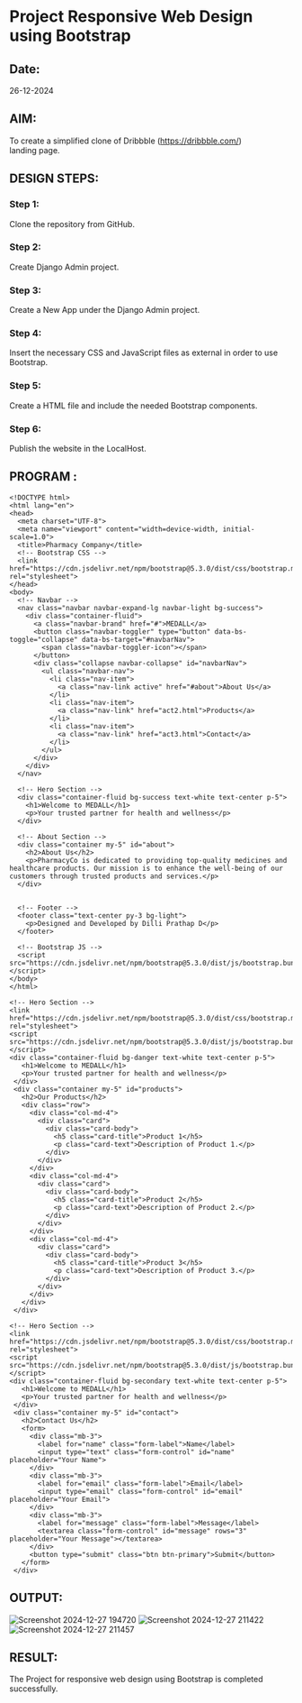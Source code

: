 # Project Responsive Web Design using Bootstrap
## Date:
26-12-2024
## AIM:
To create a simplified clone of Dribbble (https://dribbble.com/) landing page.


## DESIGN STEPS:

### Step 1:
Clone the repository from GitHub.

### Step 2:
Create Django Admin project.

### Step 3:
Create a New App under the Django Admin project.

### Step 4:
Insert the necessary CSS and JavaScript files as external in order to use Bootstrap.

### Step 5:
Create a HTML file and include the needed Bootstrap components.

### Step 6:
Publish the website in the LocalHost.

## PROGRAM :
```
<!DOCTYPE html>
<html lang="en">
<head>
  <meta charset="UTF-8">
  <meta name="viewport" content="width=device-width, initial-scale=1.0">
  <title>Pharmacy Company</title>
  <!-- Bootstrap CSS -->
  <link href="https://cdn.jsdelivr.net/npm/bootstrap@5.3.0/dist/css/bootstrap.min.css" rel="stylesheet">
</head>
<body>
  <!-- Navbar -->
  <nav class="navbar navbar-expand-lg navbar-light bg-success">
    <div class="container-fluid">
      <a class="navbar-brand" href="#">MEDALL</a>
      <button class="navbar-toggler" type="button" data-bs-toggle="collapse" data-bs-target="#navbarNav">
        <span class="navbar-toggler-icon"></span>
      </button>
      <div class="collapse navbar-collapse" id="navbarNav">
        <ul class="navbar-nav">
          <li class="nav-item">
            <a class="nav-link active" href="#about">About Us</a>
          </li>
          <li class="nav-item">
            <a class="nav-link" href="act2.html">Products</a>
          </li>
          <li class="nav-item">
            <a class="nav-link" href="act3.html">Contact</a>
          </li>
        </ul>
      </div>
    </div>
  </nav>

  <!-- Hero Section -->
  <div class="container-fluid bg-success text-white text-center p-5">
    <h1>Welcome to MEDALL</h1>
    <p>Your trusted partner for health and wellness</p>
  </div>

  <!-- About Section -->
  <div class="container my-5" id="about">
    <h2>About Us</h2>
    <p>PharmacyCo is dedicated to providing top-quality medicines and healthcare products. Our mission is to enhance the well-being of our customers through trusted products and services.</p>
  </div>

 
  <!-- Footer -->
  <footer class="text-center py-3 bg-light">
    <p>Designed and Developed by Dilli Prathap D</p>
  </footer>

  <!-- Bootstrap JS -->
  <script src="https://cdn.jsdelivr.net/npm/bootstrap@5.3.0/dist/js/bootstrap.bundle.min.js"></script>
</body>
</html>

<!-- Hero Section -->
<link href="https://cdn.jsdelivr.net/npm/bootstrap@5.3.0/dist/css/bootstrap.min.css" rel="stylesheet">
<script src="https://cdn.jsdelivr.net/npm/bootstrap@5.3.0/dist/js/bootstrap.bundle.min.js"></script>
<div class="container-fluid bg-danger text-white text-center p-5">
   <h1>Welcome to MEDALL</h1>
   <p>Your trusted partner for health and wellness</p>
 </div>
 <div class="container my-5" id="products">
   <h2>Our Products</h2>
   <div class="row">
     <div class="col-md-4">
       <div class="card">
         <div class="card-body">
           <h5 class="card-title">Product 1</h5>
           <p class="card-text">Description of Product 1.</p>
         </div>
       </div>
     </div>
     <div class="col-md-4">
       <div class="card">
         <div class="card-body">
           <h5 class="card-title">Product 2</h5>
           <p class="card-text">Description of Product 2.</p>
         </div>
       </div>
     </div>
     <div class="col-md-4">
       <div class="card">
         <div class="card-body">
           <h5 class="card-title">Product 3</h5>
           <p class="card-text">Description of Product 3.</p>
         </div>
       </div>
     </div>
   </div>
 </div>

<!-- Hero Section -->
<link href="https://cdn.jsdelivr.net/npm/bootstrap@5.3.0/dist/css/bootstrap.min.css" rel="stylesheet">
<script src="https://cdn.jsdelivr.net/npm/bootstrap@5.3.0/dist/js/bootstrap.bundle.min.js"></script>
<div class="container-fluid bg-secondary text-white text-center p-5">
   <h1>Welcome to MEDALL</h1>
   <p>Your trusted partner for health and wellness</p>
 </div>
 <div class="container my-5" id="contact">
   <h2>Contact Us</h2>
   <form>
     <div class="mb-3">
       <label for="name" class="form-label">Name</label>
       <input type="text" class="form-control" id="name" placeholder="Your Name">
     </div>
     <div class="mb-3">
       <label for="email" class="form-label">Email</label>
       <input type="email" class="form-control" id="email" placeholder="Your Email">
     </div>
     <div class="mb-3">
       <label for="message" class="form-label">Message</label>
       <textarea class="form-control" id="message" rows="3" placeholder="Your Message"></textarea>
     </div>
     <button type="submit" class="btn btn-primary">Submit</button>
   </form>
 </div>
```


## OUTPUT:
![Screenshot 2024-12-27 194720](https://github.com/user-attachments/assets/630211a1-a3e5-4985-a226-38ebffd98a4a)
![Screenshot 2024-12-27 211422](https://github.com/user-attachments/assets/057cd84e-7842-496d-a9da-5559e66bd5ba)
![Screenshot 2024-12-27 211457](https://github.com/user-attachments/assets/536865a0-2912-4449-abb0-7c87f55c9e0d)


## RESULT:
The Project for responsive web design using Bootstrap is completed successfully.
